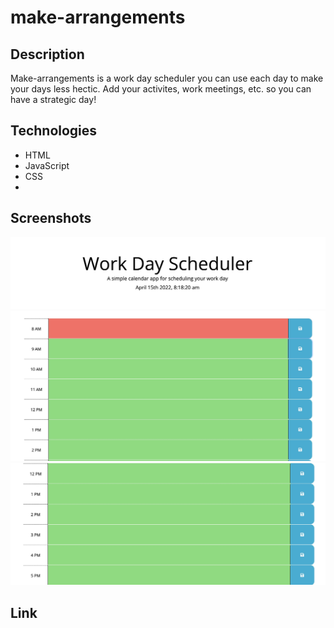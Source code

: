 # make-arrangements

## Description
<p>
    Make-arrangements is a work day scheduler you can use each day to make your days less hectic. Add your activites, work meetings, etc. so you can have a strategic day! 
</p>

## Technologies
<ul>
    <li> HTML
    <li> JavaScript
    <li> CSS
    <li> 
</ul>

## Screenshots
<img src="assets/images/screenshot1.jpg" alt="">
<img src="assets/images/screenshot2.jpg" alt="">
<img src="assets/images/screenshot3.jpg" alt="">

## Link